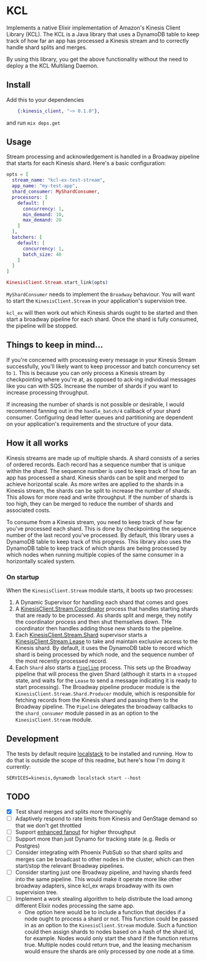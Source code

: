 # KCL

Implements a native Elixir implementation of Amazon's Kinesis Client Library
(KCL). The KCL is a Java library that uses a DynamoDB table to keep track of
how far an app has processed a Kinesis stream and to correctly handle shard
splits and merges.

By using this library, you get the above functionality without the need to
deploy a the KCL Multilang Daemon.

## Install

Add this to your dependencies

```elixir
    {:kinesis_client, "~> 0.1.0"},
```

and run `mix deps.get`

## Usage

Stream processing and acknowledgement is handled in a Broadway pipeline that starts
for each Kinesis shard. Here's a basic configuration:

```elixir
opts = [
  stream_name: "kcl-ex-test-stream",
  app_name: "my-test-app",
  shard_consumer: MyShardConsumer,
  processors: [
    default: [
      concurrency: 1,
      min_demand: 10,
      max_demand: 20
    ]
  ],
  batchers: [
    default: [
      concurrency: 1,
      batch_size: 40
    ]
  ]
]

KinesisClient.Stream.start_link(opts)
```

`MyShardConsumer` needs to implement the `Broadway` behaviour. You will want to
start the `KinesisClient.Stream` in your application's supervision tree.

`kcl_ex` will then work out which Kinesis shards ought to be started and then start
a broadway pipeline for each shard. Once the shard is fully consumed, the pipeline
will be stopped.

## Things to keep in mind...

If you're concerned with processing every message in your Kinesis Stream
successfully, you'll likely want to keep processor and batch concurrency set to `1`.
This is because you can only process a Kinesis stream by checkpointing where
you're at, as opposed to ack-ing individual messages like you can with SQS.
Increase the number of shards if you want to increase processing throughput.

If increasing the number of shards is not possible or desirable, I would
recommend fanning out in the `handle_batch/4` callback of your shard consumer.
Configuring dead letter queues and partitioning are dependent on your
application's requirements and the structure of your data.

## How it all works

Kinesis streams are made up of multiple shards. A shard consists of a series of
ordered records. Each record has a sequence number that is unique within the
shard. The sequence number is used to keep track of how far an app has processed
a shard. Kinesis shards can be split and merged to achieve horizontal scale. As
more writes are applied to the shards in a Kinesis stream, the shards can be
split to increase the number of shards. This allows for more read and write
throughput. If the number of shards is too high, they can be merged to reduce
the number of shards and associated costs.

To consume from a Kinesis stream, you need to keep track of how far you've
processed each shard. This is done by checkpointing the sequence number of the
last record you've processed. By default, this library uses a DynamoDB table to keep track of
this progress. This library also uses the DynamoDB table to keep track of which shards are
being processed by which nodes when running multiple copies of the same consumer
in a horizontally scaled system.

### On startup

When the `KinesisClient.Stream` module starts, it boots up two processes:

1. A Dynamic Supervisor for handling each shard that comes and goes
2. A [KinesisClient.Stream.Coordinator](lib/kinesis_client/stream/coordinator.ex) process that
   handles starting shards that are ready to be processed. As shards split and merge, they notify the coordinator process and then shut themselves down. THe coordinator then handles adding those new shards to the pipeline.
3. Each [KinesisClient.Stream.Shard](lib/kinesis_client/stream/shard.ex) supervisor starts a [KinesisClient.Stream.Lease](lib/kinesis_client/stream/shard/lease.ex) to take and maintain exclusive access to the Kinesis shard. By default, it uses the DynamoDB table to record which shard is being processed by which node, and the sequence number of the most recently processed record.
4. Each `Shard` also starts a [`Pipeline`](lib/kinesis_client/stream/shard/pipeline.ex) process. This sets up the Broadway pipeline that will process the given Shard (although it starts in a `stopped` state, and waits for the `Lease` to send a message indicating it is ready to start processing). The Broadway pipeline producer module is the `KinesisClient.Stream.Shard.Producer` module, which is responsible for fetching records from the Kinesis shard and passing them to the Broadway pipeline. The `Pipeline` delegates the broadway callbacks to the `shard_consumer` module passed in as an option to the `KinesisClient.Stream` module.

## Development

The tests by default require [localstack](https://github.com/localstack/localstack) to be installed and
running. How to do that is outside the scope of this readme, but here's how I'm
doing it currently:

```shell
SERVICES=kinesis,dynamodb localstack start --host
```

## TODO

- [x] Test shard merges and splits more thoroughly
- [ ] Adaptively respond to rate limits from Kinesis and GenStage demand so that we don't get throttled
- [ ] Support [enhanced fanout](https://docs.aws.amazon.com/streams/latest/dev/enhanced-consumers.html) for higher throughput
- [ ] Support more than just Dynamo for tracking state (e.g. Redis or Postgres)
- [ ] Consider integrating with Phoenix PubSub so that shard splits and merges can be broadcast to other nodes in the cluster, which can then start/stop the relevant Broadway pipelines.
- [ ] Consider starting just one Broadway pipeline, and having shards feed into the same pipeline. This would make it operate more like other broadway adapters, since kcl_ex wraps broadway with its own supervision tree.
- [ ] Implement a work stealing algorithm to help distribute the load among different Elixir nodes processing the same app.
  - One option here would be to include a function that decides if a node ought to process a shard or not. This function could be passed in as an option to the `KinesisClient.Stream` module. Such a function could then assign shards to nodes based on a hash of the shard id, for example. Nodes
    would only start the shard if the function returns true. Multiple nodes could return true, and the
    leasing mechanism would ensure the shards are only processed by one node at a time.
